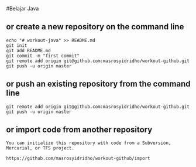 #Belajar Java

## or create a new repository on the command line
```
echo "# workout-java" >> README.md
git init
git add README.md
git commit -m "first commit"
git remote add origin git@github.com:masrosyidridho/workout-github.git
git push -u origin master
```

## or push an existing repository from the command line
```
git remote add origin git@github.com:masrosyidridho/workout-github.git
git push -u origin master
```

## or import code from another repository
```
You can initialize this repository with code from a Subversion, Mercurial, or TFS project.

https://github.com/masrosyidridho/workout-github/import
```

